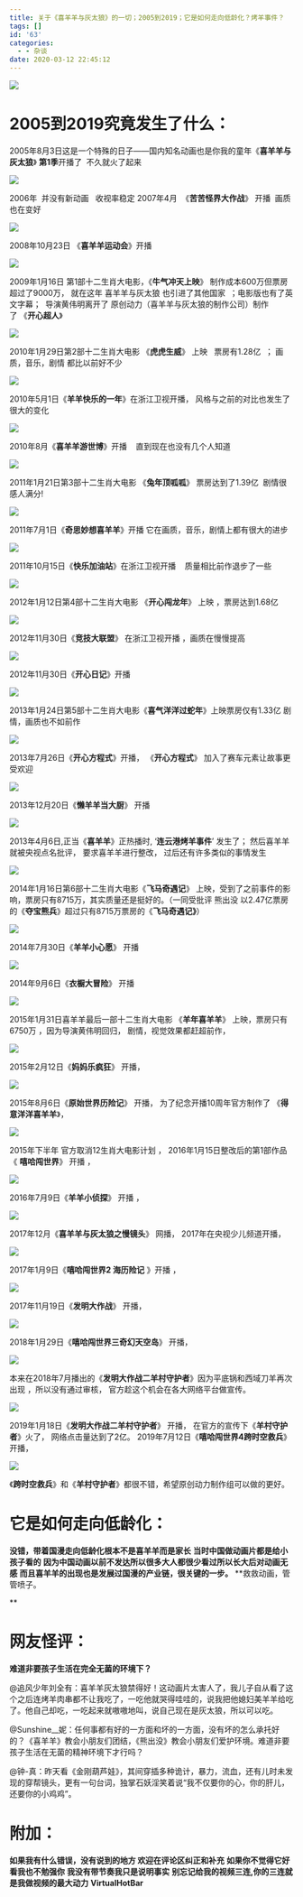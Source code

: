 ```yaml
---
title: 关于《喜羊羊与灰太狼》的一切；2005到2019；它是如何走向低龄化？烤羊事件？
tags: []
id: '63'
categories:
  - - 杂谈
date: 2020-03-12 22:45:12
---
```


![](https://i.hotpe.top/i/2022/05/01/1143kk2-0.webp)



# **2005到2019究竟发生了什么：**

2005年8月3日这是一个特殊的日子——国内知名动画也是你我的童年《**喜羊羊与灰太狼**》 **第1季**开播了  不久就火了起来 

![](https://i.hotpe.top/i/2022/05/01/10vzwqf-0.webp) 

2006年  并没有新动画   收视率稳定 2007年4月  《**苦苦怪界大作战**》 开播  画质也在变好 

![](https://i.hotpe.top/i/2022/05/01/10w0lhp-0.webp) 

2008年10月23日 《**喜羊羊运动会**》开播 

![](https://i.hotpe.top/i/2022/05/01/10w0yyb-0.webp) 

2009年1月16日 第1部十二生肖大电影，《**牛气冲天上映**》 制作成本600万但票房超过了9000万， 就在这年 喜羊羊与灰太狼 也引进了其他国家  ；电影版也有了英文字幕；  导演黄伟明离开了 原创动力（喜羊羊与灰太狼的制作公司）制作了 《**开心超人**》 

![](https://i.hotpe.top/i/2022/05/01/10w1b5t-0.webp) 

2010年1月29日第2部十二生肖大电影 《**虎虎生威**》 上映   票房有1.28亿  ； 画质，音乐，剧情 都比以前好不少

 ![](https://i.hotpe.top/i/2022/05/01/10wb61x-0.webp) 

2010年5月1日《**羊羊快乐的一年**》在浙江卫视开播， 风格与之前的对比也发生了很大的变化 

![](https://i.hotpe.top/i/2022/05/01/10wdecz-0.webp) 

2010年8月《**喜羊羊游世博**》开播    直到现在也没有几个人知道 

![](https://i.hotpe.top/i/2022/05/01/10wdvsp-0.webp) 

2011年1月21日第3部十二生肖大电影 《**兔年顶呱呱**》 票房达到了1.39亿  剧情很感人满分! 

![](https://i.hotpe.top/i/2022/05/01/10wea8g-0.webp) 

2011年7月1日《**奇思妙想喜羊羊**》开播 它在画质，音乐，剧情上都有很大的进步 

![](https://i.hotpe.top/i/2022/05/01/10wee9l-0.webp) 

2011年10月15日《**快乐加油站**》在浙江卫视开播    质量相比前作退步了一些 

![](https://i.hotpe.top/i/2022/05/01/10wexxl-0.webp) 

2012年1月12日第4部十二生肖大电影 《**开心闯龙年**》 上映 ，票房达到1.68亿 

![](https://i.hotpe.top/i/2022/05/01/10wfchn-0.webp) 

2012年11月30日《**竞技大联盟**》 在浙江卫视开播 ，画质在慢慢提高 

![](https://i.hotpe.top/i/2022/05/01/10wg2e5-0.webp) 

2012年11月30日《**开心日记**》开播

 ![](https://i.hotpe.top/i/2022/05/01/10wgov7-0.webp) 

2013年1月24日第5部十二生肖大电影《**喜气洋洋过蛇年**》上映票房仅有1.33亿 剧情，画质也不如前作

 ![](https://i.hotpe.top/i/2022/05/01/10wh1zl-0.webp) 

2013年7月26日《**开心方程式**》开播， 《**开心方程式**》 加入了赛车元素让故事更受欢迎

 ![](https://i.hotpe.top/i/2022/05/01/110if0y-0.webp) 

2013年12月20日《**懒羊羊当大厨**》 开播 

![](https://i.hotpe.top/i/2022/05/01/10whfaj-0.webp) 

2013年4月6日,正当《**喜羊羊**》正热播时, ‘**连云港烤羊事件**’ 发生了； 然后喜羊羊就被央视点名批评， 要求喜羊羊进行整改， 过后还有许多类似的事情发生 

![](https://i.hotpe.top/i/2022/05/01/10whvb4-0.webp) 

2014年1月16日第6部十二生肖大电影《**飞马奇遇记**》 上映，受到了之前事件的影响，票房只有8715万，其实质量还是挺好的。（一同受批评 熊出没 以2.47亿票房的《**夺宝熊兵**》超过只有8715万票房的《**飞马奇遇记》**） 

![](https://i.hotpe.top/i/2022/05/01/111r3ra-0.webp) 

2014年7月30日《**羊羊小心愿**》 开播

 ![](https://i.hotpe.top/i/2022/05/01/10wib8l-0.webp) 

2014年9月6日《**衣橱大冒险**》 开播

 ![](https://i.hotpe.top/i/2022/05/01/10wiraf-0.webp) 

2015年1月31日喜羊羊最后一部十二生肖大电影 《**羊年喜羊羊**》 上映，票房只有6750万 ，因为导演黄伟明回归， 剧情，视觉效果都赶超前作，

![](https://i.hotpe.top/i/2022/05/01/10wj4fz-0.webp) 

2015年2月12日《**妈妈乐疯狂**》 开播， 

![](https://i.hotpe.top/i/2022/05/01/10wjd6h-0.webp)

2015年8月6日《**原始世界历险记**》 开播， 为了纪念开播10周年官方制作了 《**得意洋洋喜羊羊**》， 

![](https://i.hotpe.top/i/2022/05/01/10wkgf0-0.webp)

 2015年下半年 官方取消12生肖大电影计划 ， 2016年1月15日整改后的第1部作品《 **嘻哈闯世界**》 开播 ， 

![](https://i.hotpe.top/i/2022/05/01/10wkwz0-0.webp) 

2016年7月9日《**羊羊小侦探**》 开播 ， 

![](https://i.hotpe.top/i/2022/05/01/10wlbs5-0.webp)

2017年12月《**喜羊羊与灰太狼之慢镜头**》 网播， 2017年在央视少儿频道开播， 

![](https://i.hotpe.top/i/2022/05/01/10wm47c-0.webp)

2017年1月9日《**嘻哈闯世界2 海历险记** 》开播 ， 

![](https://i.hotpe.top/i/2022/05/01/10wmlc6-0.webp)

2017年11月19日《**发明大作战**》 开播， 

![](https://i.hotpe.top/i/2022/05/01/10wvk1u-0.webp)

2018年1月29日《**嘻哈闯世界三奇幻天空岛**》 开播， 

![](https://i.hotpe.top/i/2022/05/01/10wvtf2-0.webp)

本来在2018年7月播出的《**发明大作战二羊村守护者**》因为平底锅和西域刀羊再次出现 ，所以没有通过审核， 官方趁这个机会在各大网络平台做宣传。 

![](https://i.hotpe.top/i/2022/05/01/10wvyxg-0.webp)

2019年1月18日《**发明大作战二羊村守护者**》 开播， 在官方的宣传下《**羊村守护者**》火了， 网络点击量达到了2亿。 2019年7月12日《**嘻哈闯世界4跨时空救兵**》 开播， 

![](https://i.hotpe.top/i/2022/05/01/10wwjgt-0.webp)

《**跨时空救兵**》和《**羊村守护者**》都很不错，希望原创动力制作组可以做的更好。

# **它是如何走向低龄化：**

**没错，带着国漫走向低龄化根本不是喜羊羊而是家长** **当时中国做动画片都是给小孩子看的** **因为中国动画以前不发达所以很多大人都很少看过所以长大后对动画无感** **而且喜羊羊的出现也是发展过国漫的产业链，很关键的一步。** **救救动画，管管喷子。

**

# **网友怪评：**

 **难道非要孩子生活在完全无菌的环境下？**

 @追风少年刘全有：喜羊羊灰太狼禁得好！这动画片太害人了，我儿子自从看了这个之后连烤羊肉串都不让我吃了，一吃他就哭得哇哇的，说我把他媳妇美羊羊给吃了。他自己却吃，一吃起来就嗷嗷地叫，说自己现在是灰太狼，所以可以吃。

 @Sunshine\_\_妮：任何事都有好的一方面和坏的一方面，没有坏的怎么承托好的？《喜羊羊》教会小朋友们团结，《熊出没》教会小朋友们爱护环境。难道非要孩子生活在无菌的精神环境下才行吗？ 

@钟-真：昨天看《金刚葫芦娃》，其间穿插多种诡计，暴力，流血，还有儿时未发现的穿帮镜头，更有一句台词，独掌石妖淫笑着说“我不仅要你的心，你的肝儿，还要你的小鸡鸡”。

# 附加：

**如果我有什么错误，没有说到的地方 欢迎在评论区纠正和补充** **如果你不觉得它好看我也不勉强你** **我没有带节奏我只是说明事实** **别忘记给我的视频三连,你的三连就是我做视频的最大动力** **VirtualHotBar**